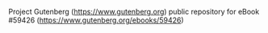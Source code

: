 Project Gutenberg (https://www.gutenberg.org) public repository for
eBook #59426 (https://www.gutenberg.org/ebooks/59426)

